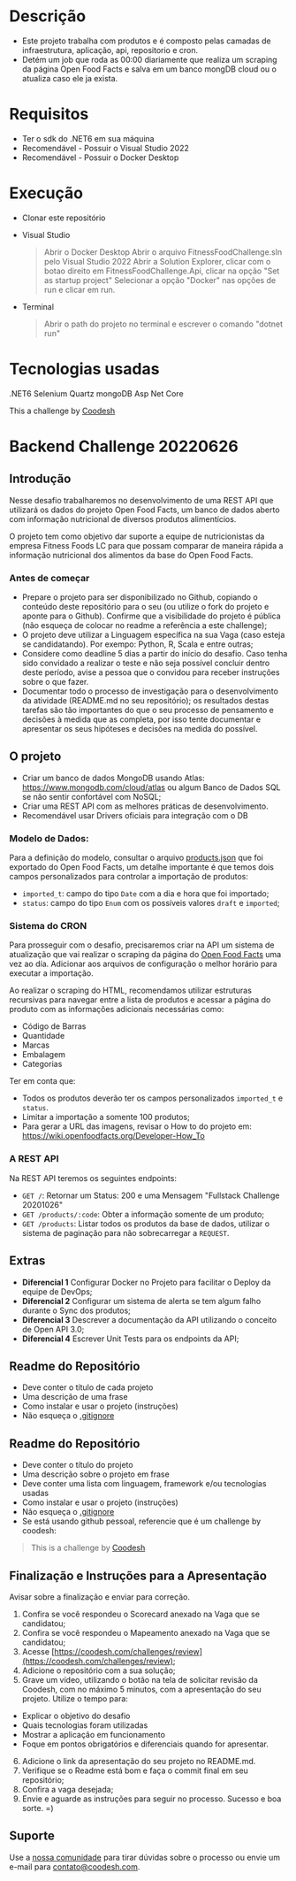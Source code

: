 # Descrição

- Este projeto trabalha com produtos e é composto pelas camadas de infraestrutura, aplicação, api, repositorio e cron.
- Detém um job que roda as 00:00 diariamente que realiza um scraping da página Open Food Facts e salva em um banco mongDB cloud ou o atualiza caso ele ja exista.

# Requisitos

- Ter o sdk do .NET6 em sua máquina
- Recomendável - Possuir o Visual Studio 2022
- Recomendável - Possuir o Docker Desktop

# Execução

- Clonar este repositório</p>
- Visual Studio
  > Abrir o Docker Desktop
  > Abrir o arquivo FitnessFoodChallenge.sln pelo Visual Studio 2022
  > Abrir a Solution Explorer, clicar com o botao direito em FitnessFoodChallenge.Api, clicar na opção "Set as startup project"
  > Selecionar a opção "Docker" nas opções de run e clicar em run.
- Terminal
  > Abrir o path do projeto no terminal e escrever o comando "dotnet run"

# Tecnologias usadas

.NET6
Selenium
Quartz
mongoDB
Asp Net Core

This a challenge by <a href="https://coodesh.com/">Coodesh</a>

# Backend Challenge 20220626

## Introdução

Nesse desafio trabalharemos no desenvolvimento de uma REST API que utilizará os dados do projeto Open Food Facts, um banco de dados aberto com informação nutricional de diversos produtos alimentícios.

O projeto tem como objetivo dar suporte a equipe de nutricionistas da empresa Fitness Foods LC para que possam comparar de maneira rápida a informação nutricional dos alimentos da base do Open Food Facts.

### Antes de começar

- Prepare o projeto para ser disponibilizado no Github, copiando o conteúdo deste repositório para o seu (ou utilize o fork do projeto e aponte para o Github). Confirme que a visibilidade do projeto é pública (não esqueça de colocar no readme a referência a este challenge);
- O projeto deve utilizar a Linguagem específica na sua Vaga (caso esteja se candidatando). Por exempo: Python, R, Scala e entre outras;
- Considere como deadline 5 dias a partir do início do desafio. Caso tenha sido convidado a realizar o teste e não seja possível concluir dentro deste período, avise a pessoa que o convidou para receber instruções sobre o que fazer.
- Documentar todo o processo de investigação para o desenvolvimento da atividade (README.md no seu repositório); os resultados destas tarefas são tão importantes do que o seu processo de pensamento e decisões à medida que as completa, por isso tente documentar e apresentar os seus hipóteses e decisões na medida do possível.

## O projeto

- Criar um banco de dados MongoDB usando Atlas: https://www.mongodb.com/cloud/atlas ou algum Banco de Dados SQL se não sentir confortável com NoSQL;
- Criar uma REST API com as melhores práticas de desenvolvimento.
- Recomendável usar Drivers oficiais para integração com o DB

### Modelo de Dados:

Para a definição do modelo, consultar o arquivo [products.json](./products.json) que foi exportado do Open Food Facts, um detalhe importante é que temos dois campos personalizados para controlar a importação de produtos:

- `imported_t`: campo do tipo `Date` com a dia e hora que foi importado;
- `status`: campo do tipo `Enum` com os possíveis valores `draft` e `imported`;

### Sistema do CRON

Para prosseguir com o desafio, precisaremos criar na API um sistema de atualização que vai realizar o scraping da página do [Open Food Facts](https://world.openfoodfacts.org/) uma vez ao día. Adicionar aos arquivos de configuração o melhor horário para executar a importação.

Ao realizar o scraping do HTML, recomendamos utilizar estruturas recursivas para navegar entre a lista de produtos e acessar a página do produto com as informações adicionais necessárias como:

- Código de Barras
- Quantidade
- Marcas
- Embalagem
- Categorias

Ter em conta que:

- Todos os produtos deverão ter os campos personalizados `imported_t` e `status`.
- Limitar a importação a somente 100 produtos;
- Para gerar a URL das imagens, revisar o How to do projeto em: https://wiki.openfoodfacts.org/Developer-How_To

### A REST API

Na REST API teremos os seguintes endpoints:

- `GET /`: Retornar um Status: 200 e uma Mensagem "Fullstack Challenge 20201026"
- `GET /products/:code`: Obter a informação somente de um produto;
- `GET /products`: Listar todos os produtos da base de dados, utilizar o sistema de paginação para não sobrecarregar a `REQUEST`.

## Extras

- **Diferencial 1** Configurar Docker no Projeto para facilitar o Deploy da equipe de DevOps;
- **Diferencial 2** Configurar um sistema de alerta se tem algum falho durante o Sync dos produtos;
- **Diferencial 3** Descrever a documentação da API utilizando o conceito de Open API 3.0;
- **Diferencial 4** Escrever Unit Tests para os endpoints da API;

## Readme do Repositório

- Deve conter o título de cada projeto
- Uma descrição de uma frase
- Como instalar e usar o projeto (instruções)
- Não esqueça o [.gitignore](https://www.toptal.com/developers/gitignore)

## Readme do Repositório

- Deve conter o título do projeto
- Uma descrição sobre o projeto em frase
- Deve conter uma lista com linguagem, framework e/ou tecnologias usadas
- Como instalar e usar o projeto (instruções)
- Não esqueça o [.gitignore](https://www.toptal.com/developers/gitignore)
- Se está usando github pessoal, referencie que é um challenge by coodesh:

> This is a challenge by [Coodesh](https://coodesh.com/)

## Finalização e Instruções para a Apresentação

Avisar sobre a finalização e enviar para correção.

1. Confira se você respondeu o Scorecard anexado na Vaga que se candidatou;
2. Confira se você respondeu o Mapeamento anexado na Vaga que se candidatou;
3. Acesse [https://coodesh.com/challenges/review](https://coodesh.com/challenges/review);
4. Adicione o repositório com a sua solução;
5. Grave um vídeo, utilizando o botão na tela de solicitar revisão da Coodesh, com no máximo 5 minutos, com a apresentação do seu projeto. Utilize o tempo para:

- Explicar o objetivo do desafio
- Quais tecnologias foram utilizadas
- Mostrar a aplicação em funcionamento
- Foque em pontos obrigatórios e diferenciais quando for apresentar.

6. Adicione o link da apresentação do seu projeto no README.md.
7. Verifique se o Readme está bom e faça o commit final em seu repositório;
8. Confira a vaga desejada;
9. Envie e aguarde as instruções para seguir no processo. Sucesso e boa sorte. =)

## Suporte

Use a [nossa comunidade](https://coodesh.com/desenvolvedores#community) para tirar dúvidas sobre o processo ou envie um e-mail para contato@coodesh.com.
